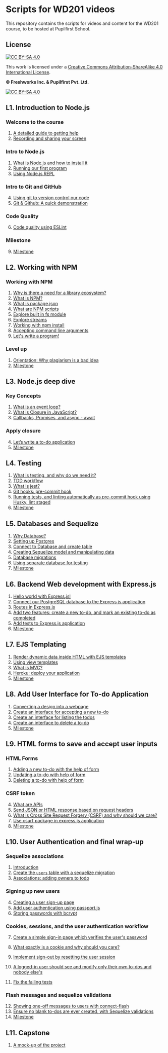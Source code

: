 # Scripts for WD201 videos

This repository contains the scripts for videos and content for the WD201 course, to be hosted at Pupilfirst School.

## License

[![CC BY-SA 4.0][cc-by-sa-shield]][cc-by-sa]

This work is licensed under a
[Creative Commons Attribution-ShareAlike 4.0 International License][cc-by-sa].

**&copy; Freshworks Inc. & Pupilfirst Pvt. Ltd.**

[![CC BY-SA 4.0][cc-by-sa-image]][cc-by-sa]

[cc-by-sa]: http://creativecommons.org/licenses/by-sa/4.0/
[cc-by-sa-image]: https://licensebuttons.net/l/by-sa/4.0/88x31.png
[cc-by-sa-shield]: https://img.shields.io/badge/License-CC%20BY--SA%204.0-lightgrey.svg

## L1. Introduction to Node.js

### Welcome to the course

1. [A detailed guide to getting help](./introduction-to-nodejs/a-detailed-guide-to-getting-help)
2. [Recording and sharing your screen](./introduction-to-nodejs/recording-and-sharing-your-screen)

### Intro to Node.js

1. [What is Node.js and how to install it](./introduction-to-nodejs/what-is-node-js-with-installation/README.md)
2. [Running our first program](./introduction-to-nodejs/running-first-program/README.md)
3. [Using Node.js REPL](./introduction-to-nodejs/nodejs-repl/README.md)

### Intro to Git and GitHub

4. [Using git to version control our code](./introduction-to-nodejs/intro-to-git/README.md)
5. [Git & Github: A quick demonstration](./introduction-to-nodejs/git-github-a-quick-demonstration/README.md)

### Code Quality

6. [Code quality using ESLint](./introduction-to-nodejs/setting-up-eslint/README.md)

### Milestone

9. [Milestone](./introduction-to-nodejs/milestone/README.md)

## L2. Working with NPM

### Working with NPM

1. [Why is there a need for a library ecosystem?](./working-with-npm/package-management-and-library-ecosystem/README.md)
2. [What is NPM?](./working-with-npm/about-npm-and-uses/README.md)
3. [What is package.json](./working-with-npm/package-json-in-npm/README.md)
4. [What are NPM scripts](./working-with-npm/npm-scripts/README.md)
5. [Explore built in fs module](./working-with-npm/nodejs-fs-module/README.md)
6. [Explore streams](./working-with-npm/nodejs-stream-module/README.md)
7. [Working with npm install](./working-with-npm/npm-install-packages/README.md)
8. [Accepting command line arguments](./working-with-npm/accepting-cli-commands/README.md)
9. [Let's write a program!](./working-with-npm/write-first-node-program/README.md)

### Level up

1. [Orientation: Why plagiarism is a bad idea](./working-with-npm/orientation-why-plagiarism-is-a-bad-idea)
2. [Milestone](./working-with-npm/milestone/README.md)

## L3. Node.js deep dive

### Key Concepts

1. [What is an event loop?](./nodejs-deep-dive/what-is-event-loop/README.md)
2. [What is Closure in JavaScript?](./nodejs-deep-dive/closures-in-js/README.md)
3. [Callbacks, Promises, and async - await](./nodejs-deep-dive/callbacks-promise-async-await/README.md)

### Apply closure

4. [Let’s write a to-do application](./nodejs-deep-dive/todo-using-closure/README.md)
5. [Milestone](./nodejs-deep-dive/milestone/README.md)

## L4. Testing

1. [What is testing, and why do we need it?](./testing/why-need-testing/README.md)
2. [TDD workflow](./testing/tdd/README.md)
3. [What is jest?](./testing/jest/README.md)
4. [Git hooks: pre-commit hook](./testing/git-hooks/README.md)
5. [Running tests, and linting automatically as pre-commit hook using Husky, lint staged](./testing/husky-precommit-hook/README.md)
6. [Milestone](./testing/milestone/README.md)

## L5. Databases and Sequelize

1. [Why Database?](./databases/why-database/README.md)
2. [Setting up Postgres](./databases/setting-up-postgres/README.md)
3. [Connect to Database and create table](./databases/connect-to-db/README.md)
4. [Creating Sequelize model and manipulating data](./databases/creating-sequelize-models/README.md)
5. [Database migrations](./databases/migrations/README.md)
6. [Using separate database for testing](./databases/separate-db/README.md)
7. [Milestone](./databases/milestone/README.md)

## L6. Backend Web development with Express.js

1. [Hello world with Express.js!](backend-dev-with-express/introduction-to-express/README.md)
2. [Connect our PostgreSQL database to the Express.js application](backend-dev-with-express/connect-express-with-postgres/README.md)
3. [Routes in Express.js](backend-dev-with-express/routes-in-express/README.md)
4. [Add two features: create a new to-do, and mark an existing to-do as completed](./backend-dev-with-express/create-and-update-todo/README.md)
5. [Add tests to Express.js application](./backend-dev-with-express/add-tests/README.md)
6. [Milestone](./backend-dev-with-express/milestone/README.md)

## L7. EJS Templating

1. [Render dynamic data inside HTML with EJS templates](./ejs-templating/dynamic-html-with-ejs/README.md)
2. [Using view templates](./ejs-templating/view-templates/README.md)
3. [What is MVC?](./ejs-templating/mvc/README.md)
4. [Heroku: deploy your application](./ejs-templating/deploy-application-to-heroku/README.md)
5. [Milestone](./ejs-templating/milestone/README.md)

## L8. Add User Interface for To-do Application

1. [Converting a design into a webpage](./todo-user-interface/converting-design-into-webpage/README.md)
2. [Create an interface for accepting a new to-do](./todo-user-interface/interface-for-new-to-do/README.md)
3. [Create an interface for listing the todos](./todo-user-interface/interface-for-listing-to-dos/README.md)
4. [Create an interface to delete a to-do](./todo-user-interface/interface-to-delete-to-do/README.md)
5. [Milestone](./todo-user-interface/todo-interface-milestone/README.md)

## L9. HTML forms to save and accept user inputs

### HTML Forms

1. [Adding a new to-do with the help of form](./html-forms/add-new-todo/README.md)
2. [Updating a to-do with help of form](./html-forms/updating-todo/README.md)
3. [Deleting a to-do with help of form](./html-forms/delete-todo/README.md)

### CSRF token

4. [What are APIs](./html-forms/what-are-apis/README.md)
5. [Send JSON or HTML response based on request headers](./html-forms/html-or-json-response/README.md)
6. [What is Cross Site Request Forgery (CSRF) and why should we care?](./html-forms/why-csrf/README.md)
7. [Use csurf package in express.js application](./html-forms/use-csurf/README.md)
8. [Milestone](./html-forms/milestone/README.md)

## L10. User Authentication and final wrap-up

### Sequelize associations

1. [Introduction](./user-authentication/introduction/README.md)
2. [Create the `users` table with a sequelize migration]('./../user-authentication/create-users-table-with-sequelize-migration/README.md)
3. [Associations: adding owners to todo]('./user-authentication/../../user-authentication/associations-adding-owners-to-todo/README.md)

### Signing up new users

4. [Creating a user sign-up page](./user-authentication/create-user-signup-page/README.md)
5. [Add user authentication using passport.js]('./../user-authentication/authentication-using-passport/README.md)
6. [Storing passwords with bcrypt](./user-authentication/storing-password-using-bcrypt/README.md)

### Cookies, sessions, and the user authentication workflow

7. [Create a simple sign-in page which verifies the user's password]('./../user-authentication/signin-with-password-verification/README.md)
8. [What exactly is a cookie and why should you care?](./user-authentication/why-cookies/README.md)
9. [Implement sign-out by resetting the user session](./user-authentication/sign-out/README.md)
10. [A logged-in user should see and modify only their own to-dos and nobody else's](./user-authentication/show-todos-for-logged-in-user/README.md)

11. [Fix the failing tests](./user-authentication/Fix-tests/README.md)

### Flash messages and sequelize validations

12. [Showing one-off messages to users with connect-flash](./user-authentication/showing-messages-to-user/README.md)
13. [Ensure no blank to-dos are ever created, with Sequelize validations](./user-authentication/prevent-blank-todo-with-sequelize-validation/README.md)
14. [Milestone](./user-authentication/milestone/README.md)

## L11. Capstone

1. [A mock-up of the project](./capstone/a-mock-up-of-the-project)
